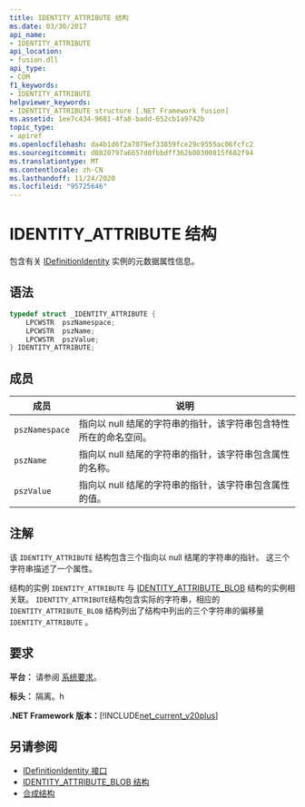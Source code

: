 ```yaml
---
title: IDENTITY_ATTRIBUTE 结构
ms.date: 03/30/2017
api_name:
- IDENTITY_ATTRIBUTE
api_location:
- fusion.dll
api_type:
- COM
f1_keywords:
- IDENTITY_ATTRIBUTE
helpviewer_keywords:
- IDENTITY_ATTRIBUTE structure [.NET Framework fusion]
ms.assetid: 1ee7c434-9681-4fa8-badd-652cb1a9742b
topic_type:
- apiref
ms.openlocfilehash: da4b1d6f2a7079ef33859fce29c9555ac06fcfc2
ms.sourcegitcommit: d8020797a6657d0fbbdff362b80300815f682f94
ms.translationtype: MT
ms.contentlocale: zh-CN
ms.lasthandoff: 11/24/2020
ms.locfileid: "95725646"
---
```

# <a name="identity_attribute-structure"></a>IDENTITY_ATTRIBUTE 结构

包含有关 [IDefinitionIdentity](idefinitionidentity-interface.md) 实例的元数据属性信息。  
  
## <a name="syntax"></a>语法  
  
```cpp  
typedef struct _IDENTITY_ATTRIBUTE {  
    LPCWSTR  pszNamespace;  
    LPCWSTR  pszName;  
    LPCWSTR  pszValue;  
} IDENTITY_ATTRIBUTE;  
```  
  
## <a name="members"></a>成员  
  
|成员|说明|  
|------------|-----------------|  
|`pszNamespace`|指向以 null 结尾的字符串的指针，该字符串包含特性所在的命名空间。|  
|`pszName`|指向以 null 结尾的字符串的指针，该字符串包含属性的名称。|  
|`pszValue`|指向以 null 结尾的字符串的指针，该字符串包含属性的值。|  
  
## <a name="remarks"></a>注解  

 该 `IDENTITY_ATTRIBUTE` 结构包含三个指向以 null 结尾的字符串的指针。 这三个字符串描述了一个属性。  
  
 结构的实例 `IDENTITY_ATTRIBUTE` 与 [IDENTITY_ATTRIBUTE_BLOB](identity-attribute-blob-structure.md) 结构的实例相关联。 `IDENTITY_ATTRIBUTE`结构包含实际的字符串，相应的 `IDENTITY_ATTRIBUTE_BLOB` 结构列出了结构中列出的三个字符串的偏移量 `IDENTITY_ATTRIBUTE` 。  
  
## <a name="requirements"></a>要求  

 **平台：** 请参阅 [系统要求](../../get-started/system-requirements.md)。  
  
 **标头：** 隔离。h  
  
 **.NET Framework 版本：**[!INCLUDE[net_current_v20plus](../../../../includes/net-current-v20plus-md.md)]  
  
## <a name="see-also"></a>另请参阅

- [IDefinitionIdentity 接口](idefinitionidentity-interface.md)
- [IDENTITY_ATTRIBUTE_BLOB 结构](identity-attribute-blob-structure.md)
- [合成结构](fusion-structures.md)
